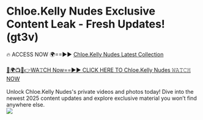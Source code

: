 # Chloe.Kelly Nudes Exclusive Content Leak - Fresh Updates! (gt3v)

🔥 ACCESS NOW 🌍==►► <a href="https://tinyurl.com/yc657z5k" rel="nofollow">Chloe.Kelly Nudes Latest Collection</a>
<br><br>
[🔴🌍📺📱👉WA𝚃CH Now==►► CLICK HERE TO Chloe.Kelly Nudes 𝚆𝙰𝚃𝙲𝙷 NOW](https://tinyurl.com/yc657z5k)
<br><br>
Unlock Chloe.Kelly Nudes's private videos and photos today! Dive into the newest 2025 content updates and explore exclusive material you won’t find anywhere else.
<br>
<a href="https://tinyurl.com/yc657z5k" rel="nofollow" data-target="animated-image.originalLink"><img src="https://camo.githubusercontent.com/8a4f000d20f83aca3bf7ec5f350d767afa0574a8a352519fd8cfa583a6f93a33/68747470733a2f2f692e696d6775722e636f6d2f644a486b345a712e676966" data-canonical-src="https://i.imgur.com/dJHk4Zq.gif" style="max-width: 100%; display: inline-block;" data-target="animated-image.originalImage"></a>
<br>
